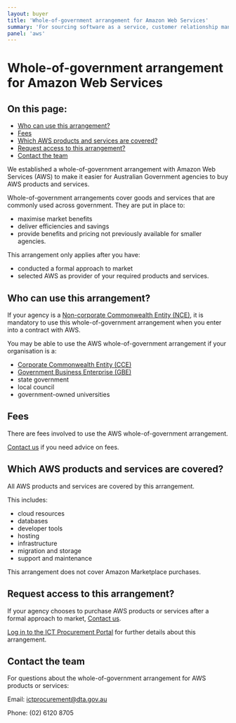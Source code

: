 ```yaml
---
layout: buyer
title: 'Whole-of-government arrangement for Amazon Web Services'
summary: 'For sourcing software as a service, customer relationship management, development tools'
panel: 'aws'
---
```


# Whole-of-government arrangement for Amazon Web Services

<nav class="au-inpage-nav-links" aria-label="in page navigation">
  <h2 class="au-inpage-nav-links__heading">On this page:</h2>
  <ul class="au-link-list">
    <li><a href="#who-can-use-this-arrangement">Who can use this arrangement?</a></li>
    <li><a href="#fees">Fees</a></li>
    <li><a href="#which-products-and-services-are-covered">Which AWS products and services are covered?</a></li>
    <li><a href="#request-access-to-this-arrangement">Request access to this arrangement?</a></li>
    <li><a href="#contact-the-team">Contact the team</a></li>
  </ul>
</nav>

We established a whole-of-government arrangement with Amazon Web Services (AWS) to make it easier for Australian Government agencies to buy AWS products and services.

Whole-of-government arrangements cover goods and services that are commonly used across government. They are put in place to:

- maximise market benefits
- deliver efficiencies and savings
- provide benefits and pricing not previously available for smaller agencies.

This arrangement only applies after you have:

- conducted a formal approach to market
- selected AWS as provider of your required products and services.

## <span name="who-can-use-this-arrangement">Who can use this arrangement?</span>

If your agency is a <a href="https://www.finance.gov.au/about-us/glossary/pgpa/term-non-corporate-commonwealth-entity-nce" target="_blank" rel="external noreferrer">Non-corporate Commonwealth Entity (NCE)</a>, it is mandatory to use this whole-of-government arrangement when you enter into a contract with AWS.

You may be able to use the AWS whole-of-government arrangement if your organisation is a:

- <a href="https://www.finance.gov.au/about-us/glossary/pgpa/term-corporate-commonwealth-entity-cce" target="_blank" rel="external noreferrer">Corporate Commonwealth Entity (CCE)</a>
- <a href="https://www.finance.gov.au/business/government-business-enterprises" target="_blank" rel="external noreferrer">Government Business Enterprise (GBE)</a>
- state government
- local council
- government-owned universities

## <span name="fees">Fees</span>

There are fees involved to use the AWS whole-of-government arrangement.

<a href="#contact-the-team">Contact us</a> if you need advice on fees.

## <span name="which-products-and-services-are-covered">Which AWS products and services are covered?</span>

All AWS products and services are covered by this arrangement.

This includes:

- cloud resources
- databases
- developer tools
- hosting
- infrastructure
- migration and storage
- support and maintenance

This arrangement does not cover Amazon Marketplace purchases.

## <span name="request-access-to-this-arrangement">Request access to this arrangement?</span>

If your agency chooses to purchase AWS products or services after a formal approach to market, <a href="#contact-the-team">Contact us</a>.

<a href="https://ictprocurement.service-now.com/" target="_blank" rel="external noreferrer">Log in to the ICT Procurement Portal</a> for further details about this arrangement.

## <span name="contact-the-team">Contact the team</span>

For questions about the whole-of-government arrangement for AWS products or services:

Email: [ictprocurement@dta.gov.au](mailto:ictprocurement@dta.gov.au)

Phone: (02) 6120 8705
